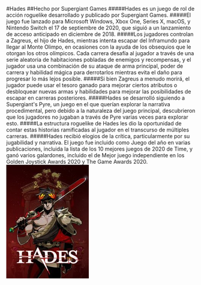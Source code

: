 #Hades
##Hecho por Supergiant Games
#####Hades es un juego de rol de acción roguelike desarrollado y publicado por Supergiant Games. 
#####El juego fue lanzado para Microsoft Windows, Xbox One, Series X, macOS, y Nintendo Switch el 17 de septiembre de 2020, que siguió a un lanzamiento de acceso anticipado en diciembre de 2018.
#####Los jugadores controlan a Zagreus, el hijo de Hades, mientras intenta escapar del Inframundo para llegar al Monte Olimpo, en ocasiones con la ayuda de los obsequios que le otorgan los otros olímpicos. Cada carrera desafía al jugador a través de una serie aleatoria de habitaciones pobladas de enemigos y recompensas, y el jugador usa una combinación de su ataque de arma principal, poder de carrera y habilidad mágica para derrotarlos mientras evita el daño para progresar lo más lejos posible. 
#####Si bien Zagreus a menudo morirá, el jugador puede usar el tesoro ganado para mejorar ciertos atributos o desbloquear nuevas armas y habilidades para mejorar las posibilidades de escapar en carreras posteriores.
#####Hades se desarrolló siguiendo a Supergiant's Pyre, un juego en el que querían explorar la narrativa procedimental, pero debido a la naturaleza del juego principal, descubrieron que los jugadores no jugaban a través de Pyre varias veces para explorar esto. 
#####La estructura roguelike de Hades les dio la oportunidad de contar estas historias ramificadas al jugador en el transcurso de múltiples carreras.
#####Hades recibió elogios de la crítica, particularmente por su jugabilidad y narrativa. El juego fue incluido como Juego del año en varias publicaciones, incluida la lista de los 10 mejores juegos de 2020 de Time, y ganó varios galardones, incluido el de Mejor juego independiente en los Golden Joystick Awards 2020 y The Game Awards 2020.
![hades](./img/hades.jpg)
